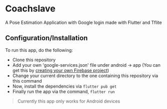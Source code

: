 # Coachslave
A Pose Estimation Application with Google login made with Flutter and Tflite

## Configuration/Installation
To run this app, do the following:

* Clone this repository
* Add your own 'google-services.json' file under android -> app (You can get this by [creating your own Firebase project](https://firebase.google.com/))
* Change your current directory to the one containing this repository via this command
* Now, install the dependencies via `flutter pub get` 
* Finally run the app via the command, `flutter run`


> Currently this app only works for Android devices
